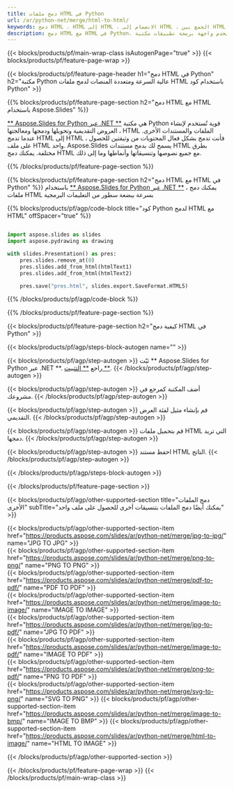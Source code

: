 ```yaml
---
title: دمج ملفات HTML في Python
url: /ar/python-net/merge/html-to-html/
keywords: دمج HTML ، HTML إلى HTML ، الانضمام إلى HTML ، الجمع بين HTML ، Python API ، مكتبة Python
description: دمج HTML مع HTML في Python. استخدم واجهة برمجة تطبيقات مكتبة Python لدمج ملفات HTML
---
```


{{< blocks/products/pf/main-wrap-class isAutogenPage="true" >}}
{{< blocks/products/pf/feature-page-wrap >}}

{{< blocks/products/pf/feature-page-header h1="دمج HTML في Python" h2="مكتبة Python عالية السرعة ومتعددة المنصات لدمج ملفات HTML باستخدام كود Python" >}}

{{% blocks/products/pf/feature-page-section h2="دمج HTML مع HTML باستخدام Aspose.Slides" %}}

[** Aspose.Slides for Python عبر .NET **](https://products.aspose.com/slides/ar/python-net/) هي مكتبة Python قوية تُستخدم لإنشاء العروض التقديمية وتحويلها ودمجها ومعالجتها ، HTML الملفات والمستندات الأخرى. عندما تدمج HTML إلى HTML ، فأنت تدمج بشكل فعال المحتويات من وثيقتين للحصول على ملف HTML واحد. Aspose.Slides يسمح لك بدمج مستندات HTML بطرق مختلفة. يمكنك دمج HTML مع جميع نصوصها وتنسيقاتها وأنماطها وما إلى ذلك.

{{% /blocks/products/pf/feature-page-section %}}




{{% blocks/products/pf/feature-page-section  h2="دمج HTML مع HTML في Python" %}}
باستخدام [** Aspose.Slides for Python عبر .NET **](https://products.aspose.com/slides/ar/python-net/) ، يمكنك دمج ملفات HTML بسرعة ببضعة سطور من التعليمات البرمجية

{{% blocks/products/pf/agp/code-block title="كود Python لدمج HTML مع HTML" offSpacer="true" %}}
```python

import aspose.slides as slides
import aspose.pydrawing as drawing

with slides.Presentation() as pres:
    pres.slides.remove_at(0)
    pres.slides.add_from_html(htmlText1)
    pres.slides.add_from_html(htmlText2)

    pres.save("pres.html", slides.export.SaveFormat.HTML5)
```
{{% /blocks/products/pf/agp/code-block %}}

{{% /blocks/products/pf/feature-page-section %}}




{{< blocks/products/pf/feature-page-section  h2="كيفية دمج HTML في Python" >}}


{{< blocks/products/pf/agp/steps-block-autogen name="" >}}


{{< blocks/products/pf/agp/step-autogen >}}
ثبّت ** Aspose.Slides for Python عبر .NET **. راجع [** التثبيت **](https://docs.aspose.com/slides/python-net/installation/).
{{< /blocks/products/pf/agp/step-autogen >}}

{{< blocks/products/pf/agp/step-autogen >}}
أضف المكتبة كمرجع في مشروعك.
{{< /blocks/products/pf/agp/step-autogen >}}

{{< blocks/products/pf/agp/step-autogen >}}
قم بإنشاء مثيل لفئة العرض التقديمي.
{{< /blocks/products/pf/agp/step-autogen >}}

{{< blocks/products/pf/agp/step-autogen >}}
قم بتحميل ملفات HTML التي تريد دمجها.
{{< /blocks/products/pf/agp/step-autogen >}}

{{< blocks/products/pf/agp/step-autogen >}}
احفظ مستند HTML الناتج.
{{< /blocks/products/pf/agp/step-autogen >}}


{{< /blocks/products/pf/agp/steps-block-autogen >}}


{{< /blocks/products/pf/feature-page-section >}}




{{< blocks/products/pf/agp/other-supported-section title="دمج الملفات الأخرى" subTitle="يمكنك أيضًا دمج الملفات بتنسيقات أخرى للحصول على ملف واحد" >}}

{{< blocks/products/pf/agp/other-supported-section-item href="https://products.aspose.com/slides/ar/python-net/merge/jpg-to-jpg/" name="JPG TO JPG" >}}  
{{< blocks/products/pf/agp/other-supported-section-item href="https://products.aspose.com/slides/ar/python-net/merge/png-to-png/" name="PNG TO PNG" >}}  
{{< blocks/products/pf/agp/other-supported-section-item href="https://products.aspose.com/slides/ar/python-net/merge/pdf-to-pdf/" name="PDF TO PDF" >}}  
{{< blocks/products/pf/agp/other-supported-section-item href="https://products.aspose.com/slides/ar/python-net/merge/image-to-image/" name="IMAGE TO IMAGE" >}}  
{{< blocks/products/pf/agp/other-supported-section-item href="https://products.aspose.com/slides/ar/python-net/merge/jpg-to-pdf/" name="JPG TO PDF" >}}  
{{< blocks/products/pf/agp/other-supported-section-item href="https://products.aspose.com/slides/ar/python-net/merge/image-to-pdf/" name="IMAGE TO PDF" >}}  
{{< blocks/products/pf/agp/other-supported-section-item href="https://products.aspose.com/slides/ar/python-net/merge/png-to-pdf/" name="PNG TO PDF" >}}  
{{< blocks/products/pf/agp/other-supported-section-item href="https://products.aspose.com/slides/ar/python-net/merge/svg-to-png/" name="SVG TO PNG" >}} 
{{< blocks/products/pf/agp/other-supported-section-item href="https://products.aspose.com/slides/ar/python-net/merge/image-to-bmp/" name="IMAGE TO BMP" >}} 
{{< blocks/products/pf/agp/other-supported-section-item href="https://products.aspose.com/slides/ar/python-net/merge/html-to-image/" name="HTML TO IMAGE" >}}  
  


{{< /blocks/products/pf/agp/other-supported-section >}}

{{< /blocks/products/pf/feature-page-wrap >}}
{{< /blocks/products/pf/main-wrap-class >}}